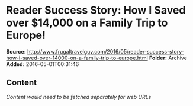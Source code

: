 # Reader Success Story: How I Saved over $14,000 on a Family Trip to Europe!

**Source:** http://www.frugaltravelguy.com/2016/05/reader-success-story-how-i-saved-over-14000-on-a-family-trip-to-europe.html
**Folder:** Archive
**Added:** 2016-05-01T00:31:46




## Content
*Content would need to be fetched separately for web URLs*
